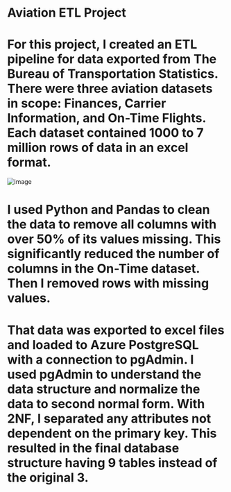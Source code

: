 # Aviation ETL Project

# For this project, I created an ETL pipeline for data exported from The Bureau of Transportation Statistics. There were three aviation datasets in scope: Finances, Carrier Information, and On-Time Flights. Each dataset contained 1000 to 7 million rows of data in an excel format.

![image](https://user-images.githubusercontent.com/80182167/172061813-5f932c50-940a-4cf3-872d-bc5646d9cfc5.png)

# I used Python and Pandas to clean the data to remove all columns with over 50% of its values missing. This significantly reduced the number of columns in the On-Time dataset. Then I removed rows with missing values.

# That data was exported to excel files and loaded to Azure PostgreSQL with a connection to pgAdmin. I used pgAdmin to understand the data structure and normalize the data to second normal form. With 2NF, I separated any attributes not dependent on the primary key. This resulted in the final database structure having 9 tables instead of the original 3.
